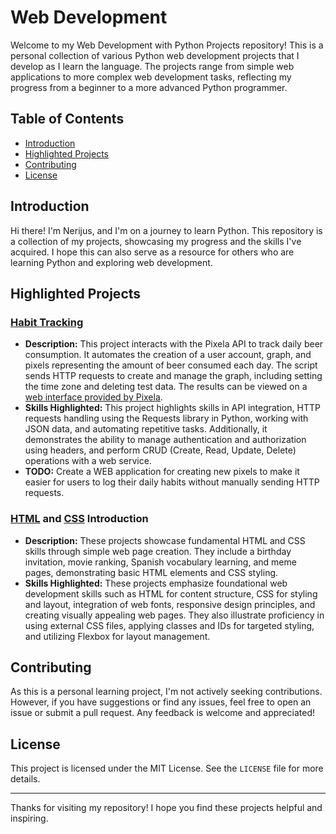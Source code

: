 # Web Development

Welcome to my Web Development with Python Projects repository! This is a personal collection of various Python web development projects that I develop as I learn the language. The projects range from simple web applications to more complex web development tasks, reflecting my progress from a beginner to a more advanced Python programmer.

## Table of Contents
- [Introduction](#introduction)
- [Highlighted Projects](#highlighted-projects)
- [Contributing](#contributing)
- [License](#license)

## Introduction

Hi there! I'm Nerijus, and I'm on a journey to learn Python. This repository is a collection of my projects, showcasing my progress and the skills I've acquired. I hope this can also serve as a resource for others who are learning Python and exploring web development.

## Highlighted Projects

### [Habit Tracking](https://github.com/nerkyzas157/Web-Development/tree/main/Habit_Tracking)
- **Description:** This project interacts with the Pixela API to track daily beer consumption. It automates the creation of a user account, graph, and pixels representing the amount of beer consumed each day. The script sends HTTP requests to create and manage the graph, including setting the time zone and deleting test data. The results can be viewed on a [web interface provided by Pixela](https://pixe.la//v1/users/nerkyzas157/graphs/beergraph1.html). 
- **Skills Highlighted:** This project highlights skills in API integration, HTTP requests handling using the Requests library in Python, working with JSON data, and automating repetitive tasks. Additionally, it demonstrates the ability to manage authentication and authorization using headers, and perform CRUD (Create, Read, Update, Delete) operations with a web service.
- **TODO:** Create a WEB application for creating new pixels to make it easier for users to log their daily habits without manually sending HTTP requests.

### [HTML](https://github.com/nerkyzas157/WEB_Development/tree/main/HTML_Intro) and [CSS](https://github.com/nerkyzas157/WEB_Development/tree/main/CSS_Intro) Introduction
- **Description:** These projects showcase fundamental HTML and CSS skills through simple web page creation. They include a birthday invitation, movie ranking, Spanish vocabulary learning, and meme pages, demonstrating basic HTML elements and CSS styling.
- **Skills Highlighted:** These projects emphasize foundational web development skills such as HTML for content structure, CSS for styling and layout, integration of web fonts, responsive design principles, and creating visually appealing web pages. They also illustrate proficiency in using external CSS files, applying classes and IDs for targeted styling, and utilizing Flexbox for layout management.

## Contributing

As this is a personal learning project, I'm not actively seeking contributions. However, if you have suggestions or find any issues, feel free to open an issue or submit a pull request. Any feedback is welcome and appreciated!

## License

This project is licensed under the MIT License. See the `LICENSE` file for more details.

---

Thanks for visiting my repository! I hope you find these projects helpful and inspiring.
